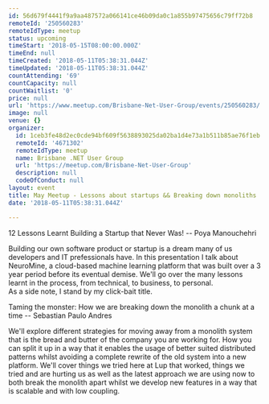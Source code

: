 ```yaml
---
id: 56d679f4441f9a9aa487572a066141ce46b09da0c1a855b97475656c79ff72b8
remoteId: '250560283'
remoteIdType: meetup
status: upcoming
timeStart: '2018-05-15T08:00:00.000Z'
timeEnd: null
timeCreated: '2018-05-11T05:38:31.044Z'
timeUpdated: '2018-05-11T05:38:31.044Z'
countAttending: '69'
countCapacity: null
countWaitlist: '0'
price: null
url: 'https://www.meetup.com/Brisbane-Net-User-Group/events/250560283/'
image: null
venue: {}
organizer:
  id: 1ceb3fe48d2ec0cde94bf609f5638893025da02ba1d4e73a1b511b85ae76f1eb
  remoteId: '4671302'
  remoteIdType: meetup
  name: Brisbane .NET User Group
  url: 'https://meetup.com/Brisbane-Net-User-Group'
  description: null
  codeOfConduct: null
layout: event
title: May Meetup - Lessons about startups && Breaking down monoliths
date: '2018-05-11T05:38:31.044Z'

---
```

<p>12 Lessons Learnt Building a Startup that Never Was! -- Poya Manouchehri</p> <p>Building our own software product or startup is a dream many of us developers and IT prefessionals have. In this presentation I talk about NeuroMine, a cloud-based machine learning platform that was built over a 3 year period before its eventual demise. We'll go over the many lessons learnt in the process, from technical, to business, to personal.<br/>As a side note, I stand by my click-bait title.</p> <p>Taming the monster: How we are breaking down the monolith a chunk at a time -- Sebastian Paulo Andres</p> <p>We'll explore different strategies for moving away from a monolith system that is the bread and butter of the company you are working for. How you can split it up in a way that it enables the usage of better suited distributed patterns whilst avoiding a complete rewrite of the old system into a new platform. We'll cover things we tried here at Lup that worked, things we tried and are hurting us as well as the latest approach we are using now to both break the monolith apart whilst we develop new features in a way that is scalable and with low coupling.</p>
